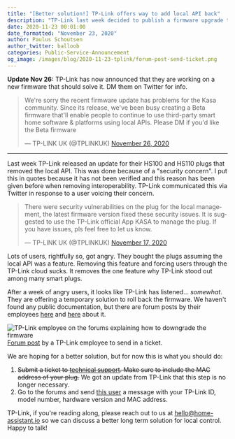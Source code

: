```yaml
---
title: "[Better solution!] TP-Link offers way to add local API back"
description: "TP-Link last week decided to publish a firmware upgrade that removed access to the local API. They are partially reverting this decision."
date: 2020-11-23 00:01:00
date_formatted: "November 23, 2020"
author: Paulus Schoutsen
author_twitter: balloob
categories: Public-Service-Announcement
og_image: /images/blog/2020-11-23-tplink/forum-post-send-ticket.png
---
```


**Update Nov 26:** TP-Link has now announced that they are working on a new firmware that should solve it. DM them on Twitter for info.

<blockquote class="twitter-tweet"><p lang="en" dir="ltr">We&#39;re sorry the recent firmware update has problems for the Kasa community. Since its release, we&#39;ve been busy creating a Beta firmware that&#39;ll enable people to continue to use third-party smart home software &amp; platforms using local APIs. Please DM if you&#39;d like the Beta firmware</p>&mdash; TP-LINK UK (@TPLINKUK) <a href="https://twitter.com/TPLINKUK/status/1331970582901100544?ref_src=twsrc%5Etfw">November 26, 2020</a>
</blockquote>

---

Last week TP-Link released an update for their HS100 and HS110 plugs that removed the local API. This was done because of a "security concern". I put this in quotes because it has not been verified and this reason has been given before when removing interoperability. TP-Link communicated this via Twitter in response to a user voicing their concern.

<blockquote class="twitter-tweet"><p lang="en" dir="ltr">There were security vulnerabilities on the plug for the local management, the latest firmware version fixed these security issues. It is suggested to use the TP-Link official App KASA to manage the plug. If you have issues, pls feel free to let us know.</p>&mdash; TP-LINK UK (@TPLINKUK) <a href="https://twitter.com/TPLINKUK/status/1328687659133399043?ref_src=twsrc%5Etfw">November 17, 2020</a>
</blockquote>

Lots of users, rightfully so, got angry. They bought the plugs assuming the local API was a feature. Removing this feature and forcing users through the TP-Link cloud sucks. It removes the one feature why TP-Link stood out among many smart plugs.

After a week of angry users, it looks like TP-Link has listened… _somewhat_. They are offering a temporary solution to roll back the firmware. We haven't found any public documentation, but there are forum posts by their employees [here](https://community.tp-link.com/en/home/forum/topic/236268#topic-reply-523030) and [here](https://community.tp-link.com/en/home/forum/topic/237614#topic-reply-520984) about it.

<p class='img'>
<img src='/images/blog/2020-11-23-tplink/forum-post-send-ticket.png' alt='TP-Link employee on the forums explaining how to downgrade the firmware'>
<a href="https://community.tp-link.com/en/home/forum/topic/236268#topic-reply-523030">Forum post</a> by a TP-Link employee to send in a ticket.
</p>

We are hoping for a better solution, but for now this is what you should do:

1. ~~Submit a ticket to [technical support](https://www.tp-link.com/en/support/contact-technical-support/#E-mail-Support). Make sure to include the MAC address of your plug.~~ We got an update from TP-Link that this step is no longer necessary.
2. Go to the forums and send [this user](https://community.tp-link.com/en/home/uc/info/650029) a message with your TP-Link ID, model number, hardware version and MAC address.

TP-Link, if you're reading along, please reach out to us at hello@home-assistant.io so we can discuss a better long term solution for local control. Happy to talk!
